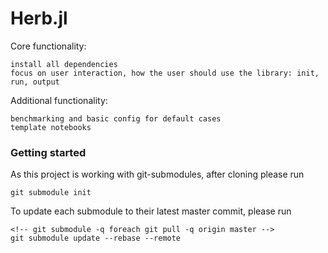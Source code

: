 # Herb.jl

Core functionality:

    install all dependencies
    focus on user interaction, how the user should use the library: init, run, output

Additional functionality:

    benchmarking and basic config for default cases
    template notebooks


### Getting started

As this project is working with git-submodules, after cloning please run

```
git submodule init
```

To update each submodule to their latest master commit, please run

```
<!-- git submodule -q foreach git pull -q origin master -->
git submodule update --rebase --remote
```


